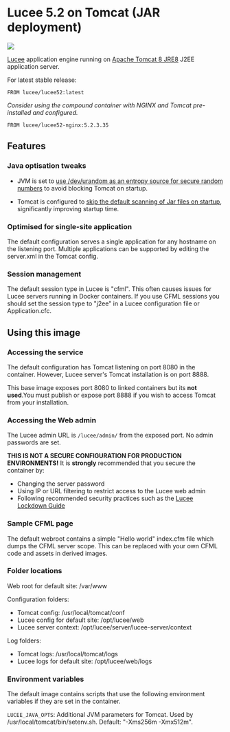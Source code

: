 # Lucee 5.2 on Tomcat (JAR deployment)

[![](https://images.microbadger.com/badges/image/lucee/lucee52.svg)](https://microbadger.com/images/lucee/lucee52)

[Lucee](http://www.lucee.org/)  application engine running on [Apache Tomcat 8 JRE8](https://tomcat.apache.org/) J2EE application server.

For latest stable release:
```
FROM lucee/lucee52:latest
```

_Consider using the compound container with NGINX and Tomcat pre-installed and configured._

```
FROM lucee/lucee52-nginx:5.2.3.35
```

## Features

### Java optisation tweaks

- JVM is set to [use /dev/urandom as an entropy source for secure random numbers](http://support.run.pivotal.io/entries/59869725-Java-Web-Applications-Slow-Startup-or-Failing) to avoid blocking Tomcat on startup.

- Tomcat is configured to [skip the default scanning of Jar files on startup](http://www.gpickin.com/index.cfm/blog/how-to-get-your-tomcat-to-pounce-on-startup-not-crawl), significantly improving startup time.

### Optimised for single-site application

The default configuration serves a single application for any hostname on the listening port. Multiple applications can be supported by editing the server.xml in the Tomcat config.

### Session management

The default session type in Lucee is "cfml". This often causes issues for Lucee servers running in Docker containers. If you use CFML sessions you should set the session type to "j2ee" in a Lucee configuration file or Application.cfc.

## Using this image

### Accessing the service

The default configuration has Tomcat listening on port 8080 in the container. However, Lucee server's Tomcat installation is on port 8888.

This base image exposes port 8080 to linked containers but its **not used**.You must publish or expose port 8888 if you wish to access Tomcat from your installation.

### Accessing the Web admin

The Lucee admin URL is `/lucee/admin/` from the exposed port. No admin passwords are set.

**THIS IS NOT A SECURE CONFIGURATION FOR PRODUCTION ENVIRONMENTS!** It is **strongly** recommended that you secure the container by:

- Changing the server password
- Using IP or URL filtering to restrict access to the Lucee web admin
- Following recommended security practices such as the [Lucee Lockdown Guide](https://bitbucket.org/lucee/lucee/wiki/tips_and_tricks_Lockdown_Guide)

### Sample CFML page

The default webroot contains a simple "Hello world" index.cfm file which dumps the CFML server scope. This can be replaced with your own CFML code and assets in derived images.

### Folder locations

Web root for default site: /var/www

Configuration folders:

- Tomcat config: /usr/local/tomcat/conf
- Lucee config for default site: /opt/lucee/web
- Lucee server context: /opt/lucee/server/lucee-server/context

Log folders:

- Tomcat logs: /usr/local/tomcat/logs
- Lucee logs for default site: /opt/lucee/web/logs

### Environment variables

The default image contains scripts that use the following environment variables if they are set in the container.

`LUCEE_JAVA_OPTS`: Additional JVM parameters for Tomcat. Used by /usr/local/tomcat/bin/setenv.sh. Default: "-Xms256m -Xmx512m".
